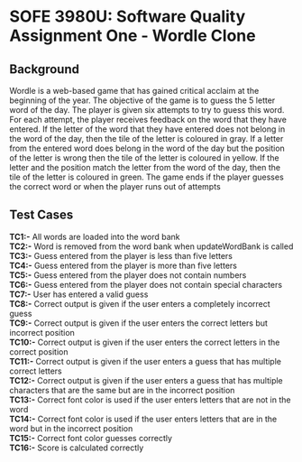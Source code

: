 # SOFE 3980U: Software Quality Assignment One - Wordle Clone

## Background
Wordle is a web-based game that has gained critical acclaim at the beginning of the year. The objective of the game is to guess the 5 letter word of the day. The player is given six attempts to try to guess this word. For each attempt, the player receives feedback on the word that they have entered. If the letter of the word that they have entered does not belong in the word of the day, then the tile of the letter is coloured in gray. If a letter from the entered word does belong in the word of the day but the position of the letter is wrong then the tile of the letter is coloured in yellow. If the letter and the position match the letter from the word of the day, then the tile of the letter is coloured in green. The game ends if the player guesses the correct word or when the player runs out of attempts

## Test Cases
<b>TC1:-</b> All words are loaded into the word bank <br>
<b>TC2:-</b> Word is removed from the word bank when updateWordBank is called <br>
<b>TC3:-</b> Guess entered from the player is less than five letters <br>
<b>TC4:-</b> Guess entered from the player is more than five letters <br>
<b>TC5:-</b> Guess entered from the player does not contain numbers <br>
<b>TC6:-</b> Guess entered from the player does not contain special characters <br>
<b>TC7:-</b> User has entered a valid guess <br>
<b>TC8:-</b> Correct output is given if the user enters a completely incorrect guess <br>
<b>TC9:-</b> Correct output is given if the user enters the correct letters but incorrect position <br>
<b>TC10:-</b> Correct output is given if the user enters the correct letters in the correct position <br>
<b>TC11:-</b> Correct output is given if the user enters a guess that has multiple correct letters <br>
<b>TC12:-</b> Correct output is given if the user enters a guess that has multiple characters that are the same but are in the incorrect position <br>
<b>TC13:-</b> Correct font color is used if the user enters letters that are not in the word <br>
<b>TC14:-</b> Correct font color is used if the user enters letters that are in the word but in the incorrect position <br>
<b>TC15:-</b> Correct font color guesses correctly <br>
<b>TC16:-</b> Score is calculated correctly <br>

